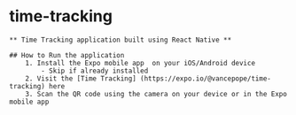 # time-tracking
    ** Time Tracking application built using React Native **
    
    ## How to Run the application
        1. Install the Expo mobile app  on your iOS/Android device
            - Skip if already installed
        2. Visit the [Time Tracking] (https://expo.io/@vancepope/time-tracking) here
        3. Scan the QR code using the camera on your device or in the Expo mobile app


    